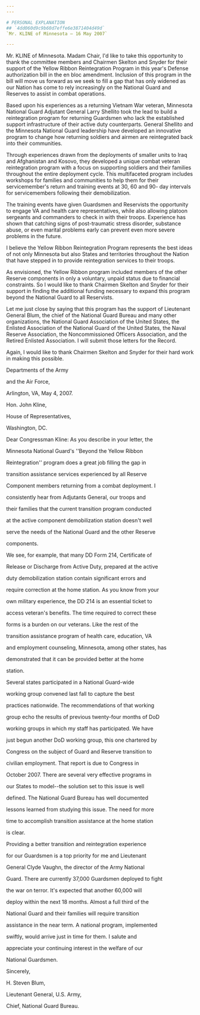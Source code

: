 ```yaml
---
---

# PERSONAL EXPLANATION
## `4dd060d9c9b60d7effe6e3871404d49d`
`Mr. KLINE of Minnesota — 16 May 2007`

---
```



Mr. KLINE of Minnesota. Madam Chair, I'd like to take this 
opportunity to thank the committee members and Chairmen Skelton and 
Snyder for their support of the Yellow Ribbon Reintegration Program in 
this year's Defense authorization bill in the en bloc amendment. 
Inclusion of this program in the bill will move us forward as we seek 
to fill a gap that has only widened as our Nation has come to rely 
increasingly on the National Guard and Reserves to assist in combat 
operations.

Based upon his experiences as a returning Vietnam War veteran, 
Minnesota National Guard Adjutant General Larry Shellito took the lead 
to build a reintegration program for returning Guardsmen who lack the 
established support infrastructure of their active duty counterparts. 
General Shellito and the Minnesota National Guard leadership have 
developed an innovative program to change how returning soldiers and 
airmen are reintegrated back into their communities.

Through experiences drawn from the deployments of smaller units to 
Iraq and Afghanistan and Kosovo, they developed a unique combat veteran 
reintegration program with a focus on supporting soldiers and their 
families throughout the entire deployment cycle. This multifaceted 
program includes workshops for families and communities to help them 
for their servicemember's return and training events at 30, 60 and 90-
day intervals for servicemembers following their demobilization.

The training events have given Guardsmen and Reservists the 
opportunity to engage VA and health care representatives, while also 
allowing platoon sergeants and commanders to check in with their 
troops. Experience has shown that catching signs of post-traumatic 
stress disorder, substance abuse, or even marital problems early can 
prevent even more severe problems in the future.

I believe the Yellow Ribbon Reintegration Program represents the best 
ideas of not only Minnesota but also States and territories throughout 
the Nation that have stepped in to provide reintegration services to 
their troops.

As envisioned, the Yellow Ribbon program included members of the 
other Reserve components in only a voluntary, unpaid status due to 
financial constraints. So I would like to thank Chairmen Skelton and 
Snyder for their support in finding the additional funding necessary to 
expand this program beyond the National Guard to all Reservists.

Let me just close by saying that this program has the support of 
Lieutenant General Blum, the chief of the National Guard Bureau and 
many other organizations, the National Guard Association of the United 
States, the Enlisted Association of the National Guard of the United 
States, the Naval Reserve Association, the Noncommissioned Officers 
Association, and the Retired Enlisted Association. I will submit those 
letters for the Record.

Again, I would like to thank Chairmen Skelton and Snyder for their 
hard work in making this possible.





















 Departments of the Army
























and the Air Force,




















 Arlington, VA, May 4, 2007.


 Hon. John Kline,


 House of Representatives,


 Washington, DC.



 Dear Congressman Kline: As you describe in your letter, the 


 Minnesota National Guard's ''Beyond the Yellow Ribbon 


 Reintegration'' program does a great job filling the gap in 


 transition assistance services experienced by all Reserve 


 Component members returning from a combat deployment. I 


 consistently hear from Adjutants General, our troops and 


 their families that the current transition program conducted 


 at the active component demobilization station doesn't well 


 serve the needs of the National Guard and the other Reserve 


 components.



 We see, for example, that many DD Form 214, Certificate of 


 Release or Discharge from Active Duty, prepared at the active 


 duty demobilization station contain significant errors and 


 require correction at the home station. As you know from your 


 own military experience, the DD 214 is an essential ticket to 


 access veteran's benefits. The time required to correct these 


 forms is a burden on our veterans. Like the rest of the 


 transition assistance program of health care, education, VA 


 and employment counseling, Minnesota, among other states, has 


 demonstrated that it can be provided better at the home 


 station.



 Several states participated in a National Guard-wide 


 working group convened last fall to capture the best 


 practices nationwide. The recommendations of that working 


 group echo the results of previous twenty-four months of DoD 


 working groups in which my staff has participated. We have 


 just begun another DoD working group, this one chartered by 


 Congress on the subject of Guard and Reserve transition to 


 civilian employment. That report is due to Congress in 


 October 2007. There are several very effective programs in 


 our States to model--the solution set to this issue is well 


 defined. The National Guard Bureau has well documented 


 lessons learned from studying this issue. The need for more 


 time to accomplish transition assistance at the home station 


 is clear.



 Providing a better transition and reintegration experience 


 for our Guardsmen is a top priority for me and Lieutenant 


 General Clyde Vaughn, the director of the Army National 


 Guard. There are currently 37,000 Guardsmen deployed to fight 


 the war on terror. It's expected that another 60,000 will 


 deploy within the next 18 months. Almost a full third of the 


 National Guard and their families will require transition 


 assistance in the near term. A national program, implemented 


 swiftly, would arrive just in time for them. I salute and 


 appreciate your continuing interest in the welfare of our 


 National Guardsmen.



 Sincerely,
























 H. Steven Blum,



















Lieutenant General, U.S. Army,


















 Chief, National Guard Bureau.